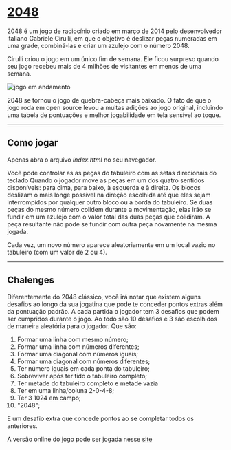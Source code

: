 # [2048](https://pt.wikipedia.org/wiki/2048_(jogo_eletr%C3%B4nico))
2048 é um jogo de raciocínio criado em março de 2014 pelo desenvolvedor italiano Gabriele Cirulli, em que o objetivo é deslizar peças numeradas em uma grade, combiná-las e criar um azulejo com o número 2048.

Cirulli criou o jogo em um único fim de semana. Ele ficou surpreso quando seu jogo recebeu mais de 4 milhões de visitantes em menos de uma semana. 

![jogo em andamento](2048_Screenshot.png)

2048 se tornou o jogo de quebra-cabeça mais baixado. O fato de que o jogo roda em open source levou a muitas adições ao jogo original, incluindo uma tabela de pontuações e melhor jogabilidade em tela sensível ao toque.

---

## Como jogar

Apenas abra o arquivo _index.html_ no seu navegador.

Você pode controlar as as peças do tabuleiro com as setas direcionais do teclado
Quando o jogador move as peças em um dos quatro sentidos disponíveis: para cima, para baixo, à esquerda e à direita. Os blocos deslizam o mais longe possível na direção escolhida até que eles sejam interrompidos por qualquer outro bloco ou a borda do tabuleiro. Se duas peças do mesmo número colidem durante a movimentação, elas irão se fundir em um azulejo com o valor total das duas peças que colidiram.
A peça resultante não pode se fundir com outra peça novamente na mesma jogada.

Cada vez, um novo número aparece aleatoriamente em um local vazio no tabuleiro (com um valor de 2 ou 4).

---

## Chalenges

Diferentemente do 2048 clássico, você irá notar que existem alguns desafios ao longo da sua jogatina que pode te conceder pontos extras além da pontuação padrão. 
	A cada partida o jogador tem 3 desafios que podem ser cumpridos durante o jogo. Ao todo são 10 desafios e 3 são escolhidos de maneira aleatória para o jogador. Que são:
1. Formar uma linha com mesmo número;
1. Formar uma linha com números diferentes;
1. Formar uma diagonal com números iguais;
1. Formar uma diagonal com números diferentes;
1. Ter número iguais em cada ponta do tabuleiro;
1. Sobreviver após ter tido o tabuleiro completo;
1. Ter metade do tabuleiro completo e metade vazia
1. Ter em uma linha/coluna 2-0-4-8;
1. Ter 3 1024 em campo;
1. "2048";

E um desafio extra que concede pontos ao se completar todos os anteriores.

A versão online do jogo pode ser jogada nesse [site](http://play2048.co/)
